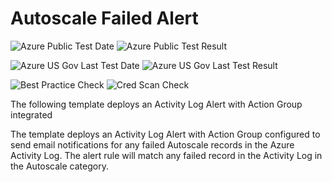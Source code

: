 # Autoscale Failed Alert

![Azure Public Test Date](https://azurequickstartsservice.blob.core.windows.net/badges/monitor-autoscale-failed-alert/PublicLastTestDate.svg)
![Azure Public Test Result](https://azurequickstartsservice.blob.core.windows.net/badges/monitor-autoscale-failed-alert/PublicDeployment.svg)

![Azure US Gov Last Test Date](https://azurequickstartsservice.blob.core.windows.net/badges/monitor-autoscale-failed-alert/FairfaxLastTestDate.svg)
![Azure US Gov Last Test Result](https://azurequickstartsservice.blob.core.windows.net/badges/monitor-autoscale-failed-alert/FairfaxDeployment.svg)

![Best Practice Check](https://azurequickstartsservice.blob.core.windows.net/badges/monitor-autoscale-failed-alert/BestPracticeResult.svg)
![Cred Scan Check](https://azurequickstartsservice.blob.core.windows.net/badges/monitor-autoscale-failed-alert/CredScanResult.svg)

The following template deploys an Activity Log Alert with Action Group
integrated

The template deploys an Activity Log Alert with Action Group configured to send
email notifications for any failed Autoscale records in the Azure Activity Log.
The alert rule will match any failed record in the Activity Log in the Autoscale
category.

<a href="https://portal.azure.com/#create/Microsoft.Template/uri/https%3a%2f%2fraw.githubusercontent.com%2fAzure%2fazure-quickstart-templates%2fmaster%2fmonitor-autoscale-failed-alert%2fazuredeploy.json" target="_blank">


<a href="http://armviz.io/#/?load=https%3a%2f%2fraw.githubusercontent.com%2fAzure%2fazure-quickstart-templates%2fmaster%2fmonitor-autoscale-failed-alert%2fazuredeploy.json" target="_blank">
